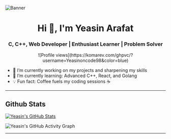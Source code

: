 ![Banner](https://i.ibb.co/rfM8knqP/Whats-App-Image-2025-06-10-at-03-42-24-c4b60197.jpg)

<h1 align="center">Hi 👋, I'm Yeasin Arafat</h1>
<h3 align="center">C, C++, Web Developer | Enthusiast Learner | Problem Solver</h3>

<div align="center">
  ![Profile views](https://komarev.com/ghpvc/?username=Yeasinoncode98&color=blue)
</div>

- 🔭 I’m currently working on my projects and sharpening my skills
- 🌱 I’m currently learning: Advanced C++, React, and Golang
- 💡 Fun fact: Coffee fuels my coding sessions ☕️

---

## Github Stats

<a href="https://github.com/Yeasinoncode98">
  <img src="https://github-readme-stats.vercel.app/api?username=Yeasinoncode98&show_icons=true&theme=react-dark" alt="Yeasin's GitHub Stats" />
</a>

![Yeasin's GitHub Activity Graph](https://github-readme-activity-graph.vercel.app/graph?username=Yeasinoncode98&theme=react-dark&area=true)

---
